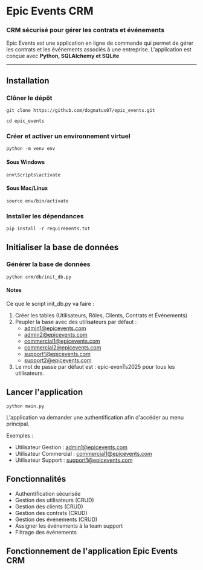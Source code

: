 # Epic Events CRM
### CRM sécurisé pour gérer les contrats et événements
Epic Events est une application en ligne de commande qui permet de gérer les contrats et les événements associés à une entreprise.
L'application est conçue avec **Python, SQLAlchemy et SQLite**

---
## Installation

### Clôner le dépôt

`git clone https://github.com/dogmatus07/epic_events.git`

`cd epic_events`

### Créer et activer un environnement virtuel
`python -m venv env`

#### Sous Windows
`env\Scripts\activate`

#### Sous Mac/Linux
`source env/bin/activate`

### Installer les dépendances
`pip install -r requirements.txt`

## Initialiser la base de données

### Générer la base de données
`python crm/db/init_db.py`

#### Notes
Ce que le script init_db.py va faire : 
1. Créer les tables (Utilisateurs, Rôles, Clients, Contrats et Événements)
2. Peupler la base avec des utilisateurs par défaut : 
   - admin1@epicevents.com
   - admin2@epicevents.com
   - commercial1@epicevents.com
   - commercial2@epicevents.com
   - support1@epicevents.com
   - support2@epicevents.com
3. Le mot de passe par défaut est : epic-evenTs2025 pour tous les utilisateurs.

## Lancer l'application
`python main.py`

L'application va demander une authentification afin d'accéder au menu principal.

Exemples : 
- Utilisateur Gestion : admin1@epicevents.com
- Utilisateur Commercial : commercial1@epicevents.com
- Utilisateur Support : support1@epicevents.com

## Fonctionnalités
- Authentification sécurisée
- Gestion des utilisateurs (CRUD)
- Gestion des clients (CRUD)
- Gestion des contrats (CRUD)
- Gestion des événements (CRUD)
- Assigner les événements à la team support
- Filtrage des événements

## Fonctionnement de l'application Epic Events CRM